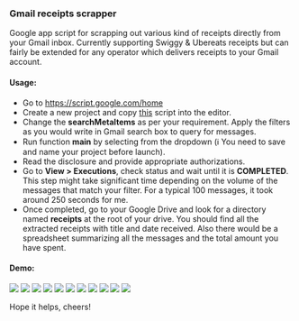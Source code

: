 ### Gmail receipts scrapper

Google app script for scrapping out various kind of receipts directly from your Gmail inbox. Currently supporting Swiggy & Ubereats receipts but can fairly be extended for any operator which delivers receipts to your Gmail account.  

#### Usage:
* Go to https://script.google.com/home
* Create a new project and copy [this](./Code.gs) script into the editor.
* Change the **searchMetaItems** as per your requirement. Apply the filters as you would write in Gmail search box to query for messages.
* Run function **main** by selecting from the dropdown (:information_source: You need to save and name your project before launch).
* Read the disclosure and provide appropriate authorizations.
* Go to **View > Executions**, check status and wait until it is **COMPLETED**. This step might take significant time depending on the volume of the messages that match your filter. For a typical 100 messages, it took around 250 seconds for me.
* Once completed, go to your Google Drive and look for a directory named **receipts** at the root of your drive. You should find all the extracted receipts with title and date received. Also there would be a spreadsheet summarizing all the messages and the total amount you have spent.

#### Demo:

<img src="screenshots/1.png"/>
<img src="screenshots/2.png"/>
<img src="screenshots/3.png"/>
<img src="screenshots/4.png"/>
<img src="screenshots/5.png"/>
<img src="screenshots/6.png"/>
<img src="screenshots/7.png"/>
<img src="screenshots/8.png"/>
<img src="screenshots/9.png"/>
<img src="screenshots/10.png"/>
<img src="screenshots/11.png"/>

Hope it helps, cheers!
